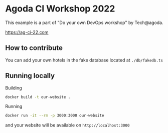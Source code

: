 # Agoda CI Workshop 2022

This example is a part of "Do your own DevOps workshop" by Tech@agoda.

https://ag-ci-22.com

## How to contribute

You can add your own hotels in the fake database located at `./db/fakedb.ts`

## Running locally

Building

```bash
docker build -t our-website .
```

Running

```bash
docker run -it --rm -p 3000:3000 our-website
```

and your website will be available on `http://localhost:3000`
